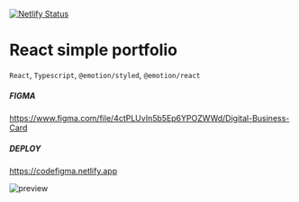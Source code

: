 [![Netlify Status](https://api.netlify.com/api/v1/badges/6b35bb9b-8468-4a98-90aa-3382205ce2d7/deploy-status)](https://app.netlify.com/sites/clever-mclean-36af59/deploys)

# React simple portfolio

`React`, `Typescript`, `@emotion/styled`, `@emotion/react`

##### FIGMA

https://www.figma.com/file/4ctPLUvIn5b5Ep6YPOZWWd/Digital-Business-Card

##### DEPLOY

https://codefigma.netlify.app

![preview](https://user-images.githubusercontent.com/70297692/201551072-bfaeffff-9bbe-4db9-a1d1-a18e832d4837.png)
